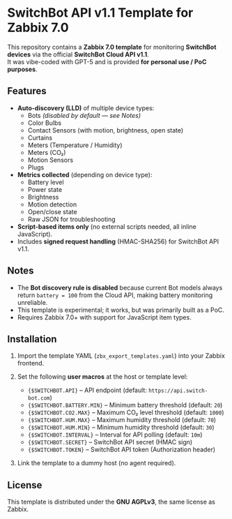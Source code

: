 # SwitchBot API v1.1 Template for Zabbix 7.0

This repository contains a **Zabbix 7.0 template** for monitoring **SwitchBot devices** via the official **SwitchBot Cloud API v1.1**.  
It was vibe-coded with GPT-5 and is provided **for personal use / PoC purposes**.

## Features

- **Auto-discovery (LLD)** of multiple device types:
  - Bots *(disabled by default — see Notes)*  
  - Color Bulbs  
  - Contact Sensors (with motion, brightness, open state)  
  - Curtains  
  - Meters (Temperature / Humidity)  
  - Meters (CO₂)  
  - Motion Sensors  
  - Plugs 
- **Metrics collected** (depending on device type):
  - Battery level  
  - Power state  
  - Brightness  
  - Motion detection  
  - Open/close state  
  - Raw JSON for troubleshooting  
- **Script-based items only** (no external scripts needed, all inline JavaScript).  
- Includes **signed request handling** (HMAC-SHA256) for SwitchBot API v1.1.  

## Notes

- The **Bot discovery rule is disabled** because current Bot models always return `battery = 100` from the Cloud API, making battery monitoring unreliable.  
- This template is experimental; it works, but was primarily built as a PoC.  
- Requires Zabbix 7.0+ with support for JavaScript item types.  

## Installation

1. Import the template YAML (`zbx_export_templates.yaml`) into your Zabbix frontend.  
2. Set the following **user macros** at the host or template level:

   - `{$SWITCHBOT.API}` – API endpoint (default: `https://api.switch-bot.com`)  
   - `{$SWITCHBOT.BATTERY.MIN}` – Minimum battery threshold (default: `20`)  
   - `{$SWITCHBOT.CO2.MAX}` – Maximum CO₂ level threshold (default: `1000`)  
   - `{$SWITCHBOT.HUM.MAX}` – Maximum humidity threshold (default: `70`)  
   - `{$SWITCHBOT.HUM.MIN}` – Minimum humidity threshold (default: `30`)  
   - `{$SWITCHBOT.INTERVAL}` – Interval for API polling (default: `10m`)  
   - `{$SWITCHBOT.SECRET}` – SwitchBot API secret (HMAC sign)  
   - `{$SWITCHBOT.TOKEN}` – SwitchBot API token (Authorization header)  

3. Link the template to a dummy host (no agent required).  

## License

This template is distributed under the **GNU AGPLv3**, the same license as Zabbix.  
